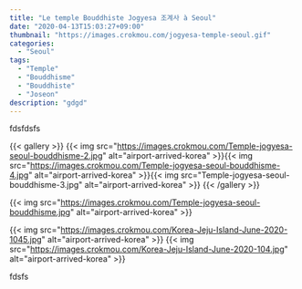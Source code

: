 ```yaml
---
title: "Le temple Bouddhiste Jogyesa 조계사 à Seoul"
date: "2020-04-13T15:03:27+09:00"
thumbnail: "https://images.crokmou.com/jogyesa-temple-seoul.gif"
categories:
  - "Seoul"
tags:
  - "Temple"
  - "Bouddhisme"
  - "Bouddhiste"
  - "Joseon"
description: "gdgd"
---
```

fdsfdsfs

{{< gallery >}}
{{< img src="https://images.crokmou.com/Temple-jogyesa-seoul-bouddhisme-2.jpg" alt="airport-arrived-korea" >}}{{< img src="https://images.crokmou.com/Temple-jogyesa-seoul-bouddhisme-4.jpg" alt="airport-arrived-korea" >}}{{< img src="Temple-jogyesa-seoul-bouddhisme-3.jpg" alt="airport-arrived-korea" >}}
{{< /gallery >}}

{{< img src="https://images.crokmou.com/Temple-jogyesa-seoul-bouddhisme.jpg" alt="airport-arrived-korea" >}}

{{< img src="https://images.crokmou.com/Korea-Jeju-Island-June-2020-1045.jpg" alt="airport-arrived-korea" >}}
{{< img src="https://images.crokmou.com/Korea-Jeju-Island-June-2020-104.jpg" alt="airport-arrived-korea" >}}

fdsfs